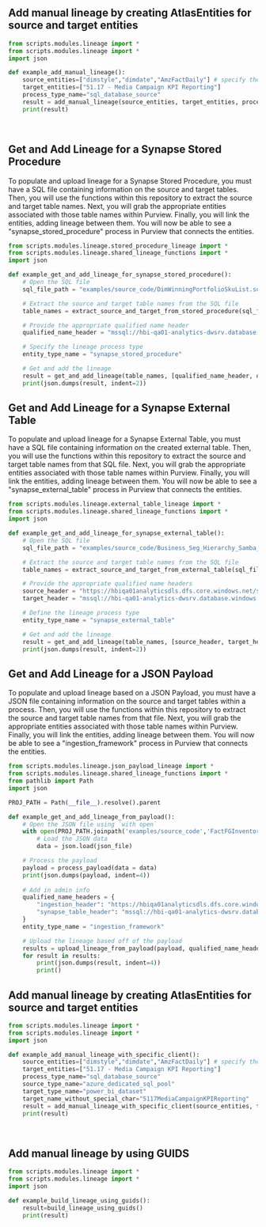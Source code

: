 ## Add manual lineage by creating AtlasEntities for source and target entities

```python
from scripts.modules.lineage import *
from scripts.modules.lineage import *
import json

def example_add_manual_lineage():
    source_entities=["dimstyle","dimdate","AmzFactDaily"] # specify the source table names
    target_entities=["51.17 - Media Campaign KPI Reporting"]
    process_type_name="sql_database_source"
    result = add_manual_lineage(source_entities, target_entities, process_type_name)
    print(result)
```

<br />

## Get and Add Lineage for a Synapse Stored Procedure

To populate and upload lineage for a Synapse Stored Procedure, you must have a SQL file containing information on the source and target tables. Then, you will use the functions within this repository to extract the source and target table names. Next, you will grab the appropriate entities associated with those table names within Purview. Finally, you will link the entities, adding lineage between them. You will now be able to see a "synapse_stored_procedure" process in Purview that connects the entities.

```python
from scripts.modules.lineage.stored_procedure_lineage import *
from scripts.modules.lineage.shared_lineage_functions import *
import json

def example_get_and_add_lineage_for_synapse_stored_procedure():
    # Open the SQL file
    sql_file_path = "examples/source_code/DimWinningPortfolioSkuList.sql"

    # Extract the source and target table names from the SQL file
    table_names = extract_source_and_target_from_stored_procedure(sql_file_path)

    # Provide the appropriate qualified name header
    qualified_name_header = "mssql://hbi-qa01-analytics-dwsrv.database.windows.net/hbiqa01dw/"

    # Specify the lineage process type
    entity_type_name = "synapse_stored_procedure"

    # Get and add the lineage
    result = get_and_add_lineage(table_names, [qualified_name_header, qualified_name_header], entity_type_name)
    print(json.dumps(result, indent=2))
```


## Get and Add Lineage for a Synapse External Table

To populate and upload lineage for a Synapse External Table, you must have a SQL file containing information on the created external table. Then, you will use the functions within this repository to extract the source and target table names from that SQL file. Next, you will grab the appropriate entities associated with those table names within Purview. Finally, you will link the entities, adding lineage between them. You will now be able to see a "synapse_external_table" process in Purview that connects the entities.

```python
from scripts.modules.lineage.external_table_lineage import *
from scripts.modules.lineage.shared_lineage_functions import *
import json

def example_get_and_add_lineage_for_synapse_external_table():
    # Open the SQL file
    sql_file_path = "examples/source_code/Business_Seg_Hierarchy_Samba_DIV_BIPAOSQL.sql"

    # Extract the source and target table names from the SQL file
    table_names = extract_source_and_target_from_external_table(sql_file_path)

    # Provide the appropriate qualified name headers
    source_header = "https://hbiqa01analyticsdls.dfs.core.windows.net/singlesourcemerged/"
    target_header = "mssql://hbi-qa01-analytics-dwsrv.database.windows.net/hbiqa01dw/"

    # Define the lineage process type
    entity_type_name = "synapse_external_table"

    # Get and add the lineage
    result = get_and_add_lineage(table_names, [source_header, target_header], entity_type_name)
    print(json.dumps(result, indent=2))
```


## Get and Add Lineage for a JSON Payload

To populate and upload lineage based on a JSON Payload, you must have a JSON file containing information on the source and target tables within a process. Then, you will use the functions within this repository to extract the source and target table names from that file. Next, you will grab the appropriate entities associated with those table names within Purview. Finally, you will link the entities, adding lineage between them. You will now be able to see a "ingestion_framework" process in Purview that connects the entities.

```python
from scripts.modules.lineage.json_payload_lineage import *
from scripts.modules.lineage.shared_lineage_functions import *
from pathlib import Path
import json

PROJ_PATH = Path(__file__).resolve().parent

def example_get_and_add_lineage_from_payload():
    # Open the JSON file using `with open`
    with open(PROJ_PATH.joinpath('examples/source_code','FactFGInventoryAvailability.json')) as json_file:
        # Load the JSON data
        data = json.load(json_file)

    # Process the payload
    payload = process_payload(data = data)
    print(json.dumps(payload, indent=4))
      
    # Add in admin info
    qualified_name_headers = {
        "ingestion_header": "https://hbiqa01analyticsdls.dfs.core.windows.net",
        "synapse_table_header": "mssql://hbi-qa01-analytics-dwsrv.database.windows.net/hbiqa01dw"
    }
    entity_type_name = "ingestion_framework"

    # Upload the lineage based off of the payload
    results = upload_lineage_from_payload(payload, qualified_name_headers, entity_type_name)
    for result in results:
        print(json.dumps(result, indent=4))
        print()
```

## Add manual lineage by creating AtlasEntities for source and target entities

```python
from scripts.modules.lineage import *
from scripts.modules.lineage import *
import json

def example_add_manual_lineage_with_specific_client():
    source_entities=["dimstyle","dimdate","AmzFactDaily"] # specify the source table names
    target_entities=["51.17 - Media Campaign KPI Reporting"]
    process_type_name="sql_database_source"
    source_type_name="azure_dedicated_sql_pool"
    target_type_name="power_bi_dataset"
    target_name_without_special_char="5117MediaCampaignKPIReporting"
    result = add_manual_lineage_with_specific_client(source_entities, target_entities, process_type_name, source_type_name, target_type_name, target_name_without_special_char)
    print(result)
```
<br />

## Add manual lineage by using GUIDS

```python
from scripts.modules.lineage import *
from scripts.modules.lineage import *
import json

def example_build_lineage_using_guids():
    result=build_lineage_using_guids()
    print(result)
```
<br />